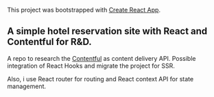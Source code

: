 This project was bootstrapped with [Create React App](https://github.com/facebook/create-react-app).

## A simple hotel reservation site with React and Contentful for R&D. 

A repo to research the [Contentful](https://www.contentful.com/)  as content delivery API. Possible integration of React Hooks and migrate the project for SSR.

Also, i use React router for routing and React context API for state management.